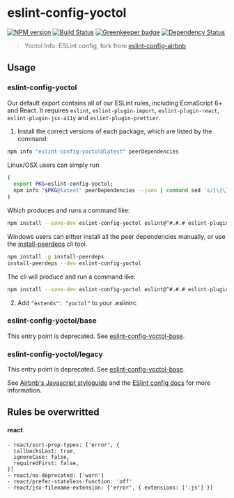 # eslint-config-yoctol

[![NPM version][npm-image]][npm-url]
[![Build Status][travis-image]][travis-url]
[![Greenkeeper badge](https://badges.greenkeeper.io/Yoctol/eslint-config-yoctol.svg)](https://greenkeeper.io/)
[![Dependency Status][david_img]][david_site]

> Yoctol Info. ESLint config, fork from [eslint-config-airbnb](https://github.com/airbnb/javascript/tree/master/packages/eslint-config-airbnb)

## Usage

### eslint-config-yoctol

Our default export contains all of our ESLint rules, including EcmaScript 6+
and React. It requires `eslint`, `eslint-plugin-import`, `eslint-plugin-react`, `eslint-plugin-jsx-a11y` and `eslint-plugin-prettier`.

1. Install the correct versions of each package, which are listed by the command:


```sh
npm info "eslint-config-yoctol@latest" peerDependencies
```

Linux/OSX users can simply run

```sh
(
  export PKG=eslint-config-yoctol;
  npm info "$PKG@latest" peerDependencies --json | command sed 's/[\{\},]//g ; s/: /@/g' | xargs npm install --save-dev "$PKG@latest"
)
```

Which produces and runs a command like:

```sh
npm install --save-dev eslint-config-yoctol eslint@^#.#.# eslint-plugin-jsx-a11y@^#.#.# eslint-plugin-import@^#.#.# eslint-plugin-react@^#.#.# eslint-plugin-prettier@^#.#.#
```

Windows users can either install all the peer dependencies manually, or use the [install-peerdeps](https://github.com/nathanhleung/install-peerdeps) cli tool.

```sh
npm install -g install-peerdeps
install-peerdeps --dev eslint-config-yoctol
```

The cli will produce and run a command like:

```sh
npm install --save-dev eslint-config-yoctol eslint@^#.#.# eslint-plugin-jsx-a11y@^#.#.# eslint-plugin-import@^#.#.# eslint-plugin-react@^#.#.# eslint-plugin-prettier@^#.#.#
```

2. Add `"extends": "yoctol"` to your .eslintrc

### eslint-config-yoctol/base

This entry point is deprecated. See [eslint-config-yoctol-base](https://npmjs.com/eslint-config-yoctol-base).

### eslint-config-yoctol/legacy

This entry point is deprecated. See [eslint-config-yoctol-base](https://npmjs.com/eslint-config-yoctol-base).

See [Airbnb's Javascript styleguide](https://github.com/yoctol/javascript) and
the [ESlint config docs](http://eslint.org/docs/user-guide/configuring#extending-configuration-files)
for more information.

## Rules be overwritted

#### react

```
- react/sort-prop-types: ['error', {
  callbacksLast: true,
  ignoreCase: false,
  requiredFirst: false,
}]
- react/no-deprecated: ['warn']
- react/prefer-stateless-function: 'off'
- react/jsx-filename-extension: ['error', { extensions: ['.js'] }]
```

[npm-image]: https://badge.fury.io/js/eslint-config-yoctol.svg
[npm-url]: https://npmjs.org/package/eslint-config-yoctol
[travis-image]: https://travis-ci.org/Yoctol/eslint-config-yoctol.svg
[travis-url]: https://travis-ci.org/Yoctol/eslint-config-yoctol
[david_img]: https://david-dm.org/Yoctol/eslint-config-yoctol.svg
[david_site]: https://david-dm.org/Yoctol/eslint-config-yoctol
